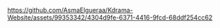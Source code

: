 https://github.com/AsmaElgueraa/Kdrama-Website/assets/99353342/4304d9fe-6371-4416-9fcd-68ddf254cc62
